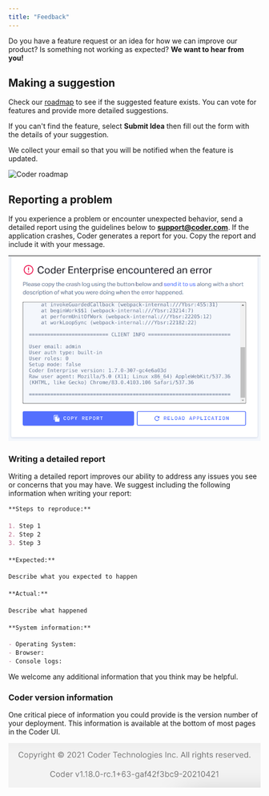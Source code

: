 ```yaml
---
title: "Feedback"
---
```


Do you have a feature request or an idea for how we can improve our product? Is
something not working as expected? **We want to hear from you!**

## Making a suggestion

Check our [roadmap](https://roadmap.coder.com/) to see if the suggested feature
exists. You can vote for features and provide more detailed suggestions.

If you can't find the feature, select **Submit Idea** then fill out the form
with the details of your suggestion.

We collect your email so that you will be notified when the feature is updated.

![Coder roadmap](assets/roadmap.png)

## Reporting a problem

If you experience a problem or encounter unexpected behavior, send a detailed
report using the guidelines below to **support@coder.com**. If the application
crashes, Coder generates a report for you. Copy the report and include it with
your message.

![Coder error report](assets/error-report.png)

### Writing a detailed report

Writing a detailed report improves our ability to address any issues you see or
concerns that you may have. We suggest including the following information when
writing your report:

```md
**Steps to reproduce:**

1. Step 1
2. Step 2
3. Step 3

**Expected:**

Describe what you expected to happen

**Actual:**

Describe what happened

**System information:**

- Operating System:
- Browser:
- Console logs:
```

We welcome any additional information that you think may be helpful.

### Coder version information

One critical piece of information you could provide is the version number of
your deployment. This information is available at the bottom of most pages in
the Coder UI.

![Version information](assets/version-info.png)
